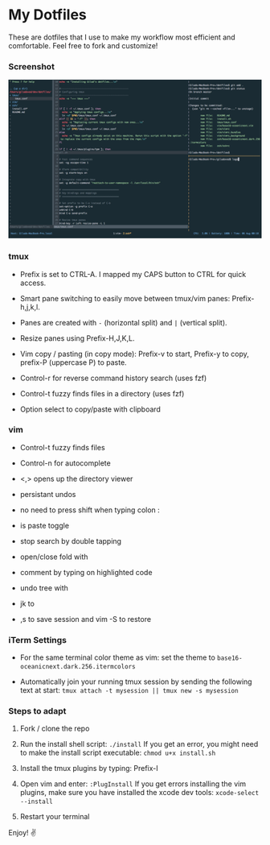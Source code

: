 # My Dotfiles

These are dotfiles that I use to make my workflow most efficient and comfortable. Feel free to fork and customize!

### Screenshot
![screenshot](screenshot.png)


### tmux

- Prefix is set to CTRL-A. I mapped my CAPS button to CTRL for quick access.

- Smart pane switching to easily move between tmux/vim panes: Prefix-h,j,k,l.

- Panes are created with `-` (horizontal split) and `|` (vertical split).

- Resize panes using Prefix-H,J,K,L.

- Vim copy / pasting (in copy mode): Prefix-v to start, Prefix-y to copy, prefix-P (uppercase P) to paste.

- Control-r for reverse command history search (uses fzf)

- Control-t fuzzy finds files in a directory (uses fzf)

- Option select to copy/paste with clipboard

### vim

- Control-t fuzzy finds files

- Control-n for autocomplete

- <,><n><t> opens up the directory viewer

- persistant undos

- no need to press shift when typing colon :

- <F2> is paste toggle

- stop search by double tapping <esc>

- open/close fold with <space>
  
- comment by typing <g><c> on highlighted code
  
- undo tree with <F5>
  
- jk to <esc>
  
- ,s to save session and vim -S to restore

### iTerm Settings

- For the same terminal color theme as vim: set the theme to `base16-oceanicnext.dark.256.itermcolors`

- Automatically join your running tmux session by sending the following text at start: `tmux attach -t mysession || tmux new -s mysession`

### Steps to adapt

1. Fork / clone the repo

2. Run the install shell script: `./install`
If you get an error, you might need to make the install script executable: `chmod u+x install.sh`

3. Install the tmux plugins by typing: Prefix-I

4. Open vim and enter: `:PlugInstall`
If you get errors installing the vim plugins, make sure you have installed the xcode dev tools: `xcode-select --install`

5. Restart your terminal


Enjoy! ✌
